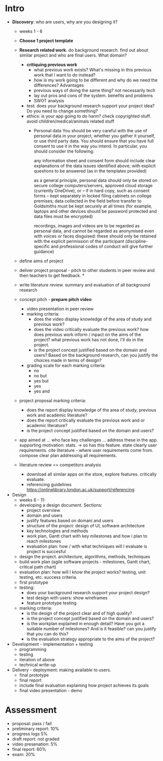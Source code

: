 # Intro

* **Discovery**: who are users, why are you designing it?
    * weeks 1 - 6
    * **Choose 1 project template**
    * **Research related work.** do background research. find out about similar project and who are final users. What domain?
        * **critiquing previous work**
            * what previous work exists? What's missing in this previous work that I want to do instead?
            * how is my work going to be different and why do we need the differences? Advantages
            * previous ways of doing the same thing? not necessarily tech
            * lay out pros and cons of the system. benefits and problems
            * SWOT analysis
        * test: does your background research support your project idea? Do you need to change something? 
        * ethics: is your app going to do harm? check copyrighted stuff. avoid children/medical/animals related stuff
            * Personal data
                You should be very careful with the use of personal data in your project, whether you gather it yourself, or use third party data. You should ensure that you have full consent to use it in the way you intend. In particular, you should consider the following:

                any information sheet and consent form should include clear explanations of the data issues identified above, with explicit questions to be answered (as in the templates provided)

                as a general principle, personal data should only be stored on secure college computers/servers, approved cloud storage (currently OneDrive), or – if in hard copy, such as consent forms – kept separately in locked filing cabinets on college premises; data collected in the field before transfer to Goldsmiths must be kept securely at all times (for example, laptops and other devices should be password protected and data files must be encrypted)

                recordings, images and videos are to be regarded as personal data, and cannot be regarded as anonymised even with voices or faces disguised: these should only be retained with the explicit permission of the participant (discipline-specific and professional codes of conduct will give further guidance) 

    * define aims of project
    * deliver project proposal - pitch to other students in peer review and then teachers to get feedback.
        * 
    * write literature review. summary and evaluation of all background research
    * concept pitch - **prepare pitch video**
        * video presentation in peer review
        * marking criteria:
            * does the video display knowledge of the area of study and previous work? 
            * does the video critically evaluate the previous work? how does previous work inform / inpact on the aims of the project? what previous work has not done, I'll do in the project.
            * is the project concept justified based on the domain and users? Based on the background research, can you justify the choices made in terms of design?
        * grading scale for each marking criteria:
            * no
            * no but
            * yes but
            * yes
            * yes and 
    * project proposal marking criteria:
        * does the report display knowledge of the area of study, previous work and academic literature? 
        * does the report critically evaluate the previous work and or academic literature? 
        * is the project concept justified based on the domain and users? 
    * app aimed at ... who face key challenges ... address these in the app. supporting motivation: stats. -> so has this feature. state clearly user requirements. cite literature - where user requirements come from. compose clear plan addressing all requirements. 
    * literature review == competitors analysis
        * download all similar apps on the store, explore features. critically evaluate.
        * referencing guidelines https://onlinelibrary.london.ac.uk/support/referencing 
* Design
    * weeks 6 - 11: 
    * developing a design document. Sections:
        * project overview
        * domain and users
        * justify features based on domani and users 
        * structure of the project: design of UI, software architecture
        * key technologies and methods
        * work plan, Gantt chart with key milestones and how i plan to reach milestones
        * evaluation plan: how / with what techniques will I evaluate is project is succesful
    * design the project. architecture, algorithms, methods, techniques
    * build work plan (agile software projects - milestones, Gantt chart, critical path chart)
    * evaluation plan: how will I know the project works? testing, unit testing, etc. success criteria.
    * first prototype
    * testing: 
        * does your background research support your project design?
        * test design with users: show wireframes
        * feature prototype testing
    * marking criteria:
        * is the design of the project clear and of high quality? 
        * is the project concept justified based on the domain and users? 
        * is the workplan explained in enough detail?  Have you got a suitable number of milestones? And is it feasible? can you justify that you can do this?
        * is the evaluation strategy appropriate to the aims of the project? 
* Development - implementation + testing
    * programming
    * testing
    * iteration of above
    * technical write-up 
* Delivery - deployment: making available to users. 
    * final prototype
    * final report 
    * include final evaluation explaining how project achieves its goals
    * final video presentation - demo

# Assessment

* proposal: pass / fail
* preliminary report: 10%
* progress logs 5%
* draft report: not graded
* video presenation: 5%
* final report: 60%
* exam: 20%








